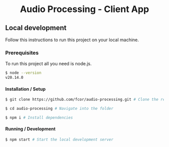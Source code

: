 <h1 align="center">Audio Processing - Client App</h1>

## Local development

Follow this instructions to run this project on your local machine.

### Prerequisites
To run this project all you need is node.js. 

```sh
$ node --version
v20.14.0
```

#### Installation / Setup
```sh
$ git clone https://github.com/fcor/audio-processing.git # Clone the repository.

$ cd audio-processing # Navigate into the folder

$ npm i # Install dependencies

```

#### Running / Development
```sh
$ npm start # Start the local development server
```
